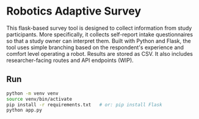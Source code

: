 # Robotics Adaptive Survey

This flask-based survey tool is designed to collect information from study participants. More specifically, it collects self-report intake questionnaires so that a study owner can interpret them. 
Built with Python and Flask, the tool uses simple branching based on the respondent's experience and comfort level operating a robot. Results are stored as CSV. It also includes researcher-facing routes and API endpoints (WIP).

## Run

```bash
python -m venv venv
source venv/bin/activate
pip install -r requirements.txt   # or: pip install Flask
python app.py
